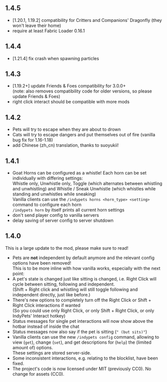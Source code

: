 ## 1.4.5

- [1.20.1, 1.19.2] compatibility for Critters and Companions' Dragonfly (they won't leave their home)
- require at least Fabric Loader 0.16.1

## 1.4.4

- \[1.21.4\] fix crash when spawning particles

## 1.4.3

- \[1.19.2+\] update Friends & Foes compatibility for 3.0.0+  
  (note: also removes compatibility code for older versions, so please update Friends & Foes)
- right click interact should be compatible with more mods

## 1.4.2

- Pets will try to escape when they are about to drown
- Cats will try to escape dangers and put themselves out of fire (vanilla bug fix for 1.16-1.18)
- add Chinese (zh_cn) translation, thanks to suoyukii!

## 1.4.1

- Goat Horns can be configured as a whistle! Each horn can be set individually with differing settings:  
  Whistle only, Unwhistle only, Toggle (which alternates between whistling and unwhistling) and Whistle / Sneak Unwhistle (which whistles while standing and unwhistles while sneaking)  
  Vanilla clients can use the `/indypets horns <horn_type> <setting>` command to configure each horn  
	`/indypets horn` by itself prints all current horn settings
- don't send player config to vanilla servers
- delay saving of server config to server shutdown

## 1.4.0

This is a large update to the mod, please make sure to read!

- Pets are **not** independent by default anymore and the relevant config options have been removed!  
  This is to be more inline with how vanilla works, especially with the next point:
- A pet's state is changed just like sitting is changed, i.e. Right Click will cycle between sitting, following and independent.  
  (Shift + Right click and whistling will still toggle following and independent directly, just like before.)  
- There's new options to completely turn off the Right Click or Shift + Right Click interactions if wanted  
 (So you could use only Right Click, or only Shift + Right Click, or only IndyPets' Interact hotkey)
- Status messages for single pet interactions will now show above the hotbar instead of inside the chat
- Status messages now also say if the pet is sitting (`" (but sits)"`)
- Vanilla clients can use the new `/indypets config` command, allowing to view (`get`), change (`set`), and get descriptions for (`help`) the (limited amount of) options.  
  These settings are stored server-side.
- Some inconsistent interactions, e.g. relating to the blocklist, have been fixed.
- The project's code is now licensed under MIT (previously CC0).
  No change for assets (CC0).